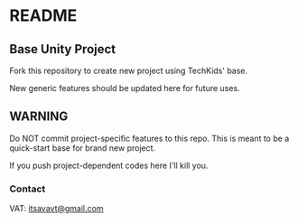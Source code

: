 # README #

## Base Unity Project ##

Fork this repository to create new project using TechKids' base.

New generic features should be updated here for future uses.

## WARNING ##

Do NOT commit project-specific features to this repo. This is meant to be a quick-start base for brand new project.

If you push project-dependent codes here I'll kill you.

### Contact ###

VAT: itsavavt@gmail.com